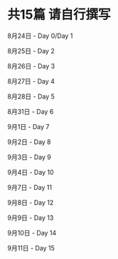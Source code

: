 # 共15篇 请自行撰写

8月24日 - Day 0/Day 1

8月25日 - Day 2

8月26日 - Day 3

8月27日 - Day 4

8月28日 - Day 5

8月31日 - Day 6

9月1日 - Day 7

9月2日 - Day 8

9月3日 - Day 9

9月4日 - Day 10

9月7日 - Day 11

9月8日 - Day 12

9月9日 - Day 13

9月10日 - Day 14

9月11日 - Day 15